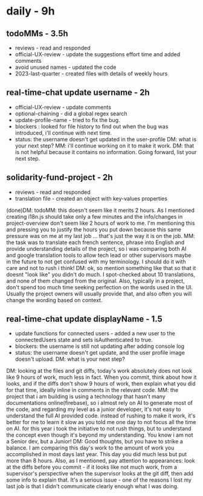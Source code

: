 # daily - 9h

## todoMMs - 3.5h
* reviews - read and responded
* official-UX-review - update the suggestions effort time and added comments
* avoid unused names - updated the code
* 2023-last-quarter - created files with details of weekly hours

## real-time-chat update username - 2h
* official-UX-review - update comments
* optional-chaining - did a global regex search
* update-profile-name - tried to fix the bug.
* blockers : looked for file history to find out when the bug was introduced, i'll continue with next time.
* status: the username doesn't get updated in the user-profile DM: what is your next step? MM: i'll continue working on it to make it work. DM: that is not helpful because it contains no information. Going forward, list your next step. 

## solidarity-fund-project - 2h
* reviews - read and responded
* translation file - created an object with key-values properties

(done)DM: todoMM: this doesn't seem like it merits 2 hours. As I mentioned creating i18n.js should take only a few minutes and the info/changes in project-overview don't seem like 2 hours of work to me. I'm mentioning this and pressing you to justify the hours you put down because this same pressure was on me at my last job ... that's just the way it is on the job. MM: the task was to translate each french sentence, phrase into English and provide understanding details of the project, so i was comparing both AI and google translation tools to allow tech lead or other supervisors maybe in the future to not get confused with my terminology. I should do it with care and not to rush i think! DM: ok, so mention something like that so that it doesnt "look like" you didn't do much. I spot-checked about 10 translations, and none of them changed from the original. Also, typically in a project, don't spend too much time seeking perfection on the words used in the UI. Usually the project owners will usually provide that, and also often you will change the wording based on context.

## real-time-chat update displayName - 1.5
* update functions for connected users - added a new user to the connectedUsers state and sets isAuthenticated to true.
* blockers: the username is still not updating after adding console log
* status: the username doesn't get update, and the user profile image doesn't upload.  DM: what is your next step?


DM: looking at the files and git diffs, today's work absolutely does not look like 9 hours of work, much less in fact. When you commit, think about how it looks, and if the diffs don't show 9 hours of work, then explain what you did for that time, ideally inline in comments in the relevant code. MM: the project that i am building is using a technology that hasn't many documentations online(firebase), so i almost rely on AI to generate most of the code, and regarding my level as a junior developer, it's not easy to understand the full AI provided code. instead of rushing to make it work, it's better for me to learn it slow as you told me one day to not focus all the time on AI. for this year i took the initiative to not rush things, but to understand the concept even though it's beyond my understanding. You know i am not a Senior dev, but a Junior! DM: Good thoughts, but you have to strike a balance. I am comparing this day's work to the amount of work you accomplished in most days last year. This day you did much less but put more than 8 hours. Also, as I mentioned, pay attention to appearances: look at the diffs before you commit - if it looks like not much work, from a supervisor's perspective when the supervisor looks at the git diff, then add some info to explain that. It's a serious issue - one of the reasons I lost my last job is that I didn't communicate clearly enough what I was doing.